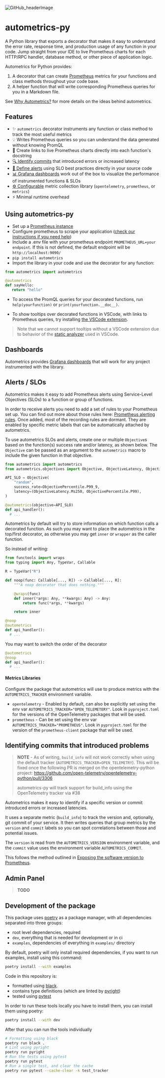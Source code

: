 ![GitHub_headerImage](https://user-images.githubusercontent.com/3262610/221191767-73b8a8d9-9f8b-440e-8ab6-75cb3c82f2bc.png)

# autometrics-py

A Python library that exports a decorator that makes it easy to understand the error rate, response time, and production usage of any function in your code. Jump straight from your IDE to live Prometheus charts for each HTTP/RPC handler, database method, or other piece of application logic.

Autometrics for Python provides:

1. A decorator that can create [Prometheus](https://prometheus.io/) metrics for your functions and class methods throughout your code base.
2. A helper function that will write corresponding Prometheus queries for you in a Markdown file.

See [Why Autometrics?](https://github.com/autometrics-dev#why-autometrics) for more details on the ideas behind autometrics.

## Features

- ✨ `autometrics` decorator instruments any function or class method to track the
  most useful metrics
- 💡 Writes Prometheus queries so you can understand the data generated without
  knowing PromQL
- 🔗 Create links to live Prometheus charts directly into each function's docstring
- [🔍 Identify commits](#identifying-commits-that-introduced-problems) that introduced errors or increased latency
- [🚨 Define alerts](#alerts--slos) using SLO best practices directly in your source code
- [📊 Grafana dashboards](#dashboards) work out of the box to visualize the performance of instrumented functions & SLOs
- [⚙️ Configurable](#metrics-libraries) metric collection library (`opentelemetry`, `prometheus`, or `metrics`)
- ⚡ Minimal runtime overhead

## Using autometrics-py

- Set up a [Prometheus instance](https://prometheus.io/download/)
- Configure prometheus to scrape your application ([check our instructions if you need help](https://github.com/autometrics-dev#5-configuring-prometheus))
- Include a .env file with your prometheus endpoint `PROMETHEUS_URL=your endpoint`. If this is not defined, the default endpoint will be `http://localhost:9090/`
- `pip install autometrics`
- Import the library in your code and use the decorator for any function:

```py
from autometrics import autometrics

@autometrics
def sayHello:
   return "hello"

```

- To access the PromQL queries for your decorated functions, run `help(yourfunction)` or `print(yourfunction.__doc__)`.

- To show tooltips over decorated functions in VSCode, with links to Prometheus queries, try installing [the VSCode extension](https://marketplace.visualstudio.com/items?itemName=Fiberplane.autometrics).

> Note that we cannot support tooltips without a VSCode extension due to behavior of the [static analyzer](https://github.com/davidhalter/jedi/issues/1921) used in VSCode.

## Dashboards

Autometrics provides [Grafana dashboards](https://github.com/autometrics-dev/autometrics-shared#dashboards) that will work for any project instrumented with the library.

## Alerts / SLOs

Autometrics makes it easy to add Prometheus alerts using Service-Level Objectives (SLOs) to a function or group of functions.

In order to receive alerts you need to add a set of rules to your Prometheus set up. You can find out more about those rules here: [Prometheus alerting rules](https://github.com/autometrics-dev/autometrics-shared#prometheus-recording--alerting-rules). Once added, most of the recording rules are dormant. They are enabled by specific metric labels that can be automatically attached by autometrics.

To use autometrics SLOs and alerts, create one or multiple `Objective`s based on the function(s) success rate and/or latency, as shown below. The `Objective` can be passed as an argument to the `autometrics` macro to include the given function in that objective.

```python
from autometrics import autometrics
from autometrics.objectives import Objective, ObjectiveLatency, ObjectivePercentile

API_SLO = Objective(
    "random",
    success_rate=ObjectivePercentile.P99_9,
    latency=(ObjectiveLatency.Ms250, ObjectivePercentile.P99),
)

@autometrics(objective=API_SLO)
def api_handler():
  # ...
```

Autometrics by default will try to store information on which function calls a decorated function. As such you may want to place the autometrics in the top/first decorator, as otherwise you may get `inner` or `wrapper` as the caller function.

So instead of writing:

```py
from functools import wraps
from typing import Any, TypeVar, Callable

R = TypeVar("R")

def noop(func: Callable[..., R]) -> Callable[..., R]:
    """A noop decorator that does nothing."""

    @wraps(func)
    def inner(*args: Any, **kwargs: Any) -> Any:
        return func(*args, **kwargs)

    return inner

@noop
@autometrics
def api_handler():
  # ...
```

You may want to switch the order of the decorator

```py
@autometrics
@noop
def api_handler():
  # ...
```

#### Metrics Libraries

Configure the package that autometrics will use to produce metrics with the `AUTOMETRICS_TRACKER` environment variable.

- `opentelemetry` - Enabled by default, can also be explicitly set using the env var `AUTOMETRICS_TRACKER="OPEN_TELEMETERY"`. Look in `pyproject.toml` for the versions of the OpenTelemetry packages that will be used.
- `prometheus` - Can be set using the env var `AUTOMETRICS_TRACKER="PROMETHEUS"`. Look in `pyproject.toml` for the version of the `prometheus-client` package that will be used.

## Identifying commits that introduced problems

> **NOTE** - As of writing, `build_info` will not work correctly when using the default tracker (`AUTOMETRICS_TRACKER=OPEN_TELEMETRY`).
> This will be fixed once the following PR is merged on the opentelemetry-python project: https://github.com/open-telemetry/opentelemetry-python/pull/3306
>
> autometrics-py will track support for build_info using the OpenTelemetry tracker via #38

Autometrics makes it easy to identify if a specific version or commit introduced errors or increased latencies.

It uses a separate metric (`build_info`) to track the version and, optionally, git commit of your service. It then writes queries that group metrics by the `version` and `commit` labels so you can spot correlations between those and potential issues.

The `version` is read from the `AUTOMETRICS_VERSION` environment variable, and the `commit` value uses the environment variable `AUTOMETRICS_COMMIT`.

This follows the method outlined in [Exposing the software version to Prometheus](https://www.robustperception.io/exposing-the-software-version-to-prometheus/).

## Admin Panel

> **TODO**

## Development of the package

This package uses [poetry](https://python-poetry.org) as a package manager, with all dependencies separated into three groups:

- root level dependencies, required
- `dev`, everything that is needed for development or in ci
- `examples`, dependencies of everything in `examples/` directory

By default, poetry will only install required dependencies, if you want to run examples, install using this command:

```sh
poetry install --with examples
```

Code in this repository is:

- formatted using [black](https://black.readthedocs.io/en/stable/).
- contains type definitions (which are linted by [pyright](https://microsoft.github.io/pyright/))
- tested using [pytest](https://docs.pytest.org/)

In order to run these tools locally you have to install them, you can install them using poetry:

```sh
poetry install --with dev
```

After that you can run the tools individually

```sh
# Formatting using black
poetry run black .
# Lint using pyright
poetry run pyright
# Run the tests using pytest
poetry run pytest
# Run a single test, and clear the cache
poetry run pytest --cache-clear -k test_tracker
```
